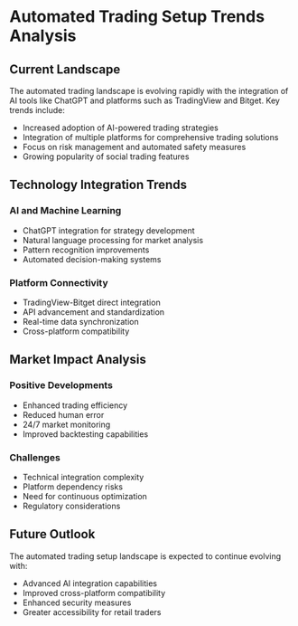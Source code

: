 # Automated Trading Setup Trends Analysis

## Current Landscape

The automated trading landscape is evolving rapidly with the integration of AI tools like ChatGPT and platforms such as TradingView and Bitget. Key trends include:

- Increased adoption of AI-powered trading strategies
- Integration of multiple platforms for comprehensive trading solutions
- Focus on risk management and automated safety measures
- Growing popularity of social trading features

## Technology Integration Trends

### AI and Machine Learning
- ChatGPT integration for strategy development
- Natural language processing for market analysis
- Pattern recognition improvements
- Automated decision-making systems

### Platform Connectivity
- TradingView-Bitget direct integration
- API advancement and standardization
- Real-time data synchronization
- Cross-platform compatibility

## Market Impact Analysis

### Positive Developments
- Enhanced trading efficiency
- Reduced human error
- 24/7 market monitoring
- Improved backtesting capabilities

### Challenges
- Technical integration complexity
- Platform dependency risks
- Need for continuous optimization
- Regulatory considerations

## Future Outlook

The automated trading setup landscape is expected to continue evolving with:
- Advanced AI integration capabilities
- Improved cross-platform compatibility
- Enhanced security measures
- Greater accessibility for retail traders